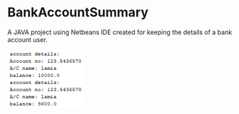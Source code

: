 # BankAccountSummary
A JAVA project using Netbeans IDE created for keeping the details of a bank account user.

![](image/01.PNG)
